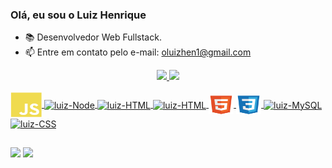 ### Olá, eu sou o Luiz Henrique

- 📚 Desenvolvedor Web Fullstack.
- 📫 Entre em contato pelo e-mail: oluizhen1@gmail.com

<div align="center">
  <a href="https://github.com/luizhen1">
  <img height="180em" src="https://github-readme-stats.vercel.app/api?username=luizhen1&show_icons=true&theme=dark&include_all_commits=true&count_private=true"/>
  <img height="180em" src="https://github-readme-stats.vercel.app/api/top-langs/?username=luizhen1&layout=compact&langs_count=7&theme=dark"/>
</div>

<div style="display: inline_block"><br>
  <img align="center" alt="luiz-Js" height="40" width="50" src="https://raw.githubusercontent.com/devicons/devicon/master/icons/javascript/javascript-plain.svg">
    <img align="center" alt="luiz-Node" height="40" width="50" ]
    src= "https://cdn.jsdelivr.net/gh/devicons/devicon/icons/nodejs/nodejs-original.svg">
  <img align="center" alt="luiz-HTML" height="30" width="40" src="https://cdn.jsdelivr.net/gh/devicons/devicon/icons/mongodb/mongodb-original.svg" />
   <img align="center" alt="luiz-HTML" height="30" width="40" src="https://upload.wikimedia.org/wikipedia/commons/0/05/Go_Logo_Blue.svg" />
  <img align="center" alt="luiz-HTML" height="30" width="40" src="https://raw.githubusercontent.com/devicons/devicon/master/icons/html5/html5-original.svg">
  <img align="center" alt="luiz-CSS" height="30" width="40" src="https://raw.githubusercontent.com/devicons/devicon/master/icons/css3/css3-original.svg">
  <img align="center" alt="luiz-MySQL" height="60" width="60" src="https://cdn.jsdelivr.net/gh/devicons/devicon/icons/mysql/mysql-original-wordmark.svg" />
  <img align="center" alt="luiz-CSS" height="30" width="40" src="https://cdn.jsdelivr.net/gh/devicons/devicon/icons/git/git-original.svg" />
</div>

  ##
  
<div> 
  
  <a href="https://www.instagram.com/luiz.hein1/" target="_blank"><img src="https://img.shields.io/badge/-Instagram-%23E4405F?style=for-the-badge&logo=instagram&logoColor=white" target="_blank"></a>
  <a href="https://www.linkedin.com/in/luiz-henrique-lima-83bbb3210/" target="_blank"><img src="https://img.shields.io/badge/-LinkedIn-%230077B5?style=for-the-badge&logo=linkedin&logoColor=white" target="_blank"></a> 
  
</div>

